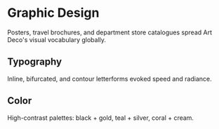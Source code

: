 # Graphic Design

Posters, travel brochures, and department store catalogues spread Art Deco's visual vocabulary globally.

## Typography

Inline, bifurcated, and contour letterforms evoked speed and radiance.

## Color

High-contrast palettes: black + gold, teal + silver, coral + cream.
